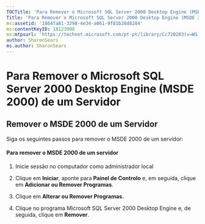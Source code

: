 ```yaml
---
TOCTitle: 'Para Remover o Microsoft SQL Server 2000 Desktop Engine (MSDE 2000) de um Servidor'
Title: 'Para Remover o Microsoft SQL Server 2000 Desktop Engine (MSDE 2000) de um Servidor'
ms:assetid: '1864fa81-3298-4e34-a061-9f81b28d8284'
ms:contentKeyID: 18123908
ms:mtpsurl: 'https://technet.microsoft.com/pt-pt/library/Cc720203(v=WS.10)'
author: SharonSears
ms.author: SharonSears
---
```


Para Remover o Microsoft SQL Server 2000 Desktop Engine (MSDE 2000) de um Servidor
==================================================================================

Remover o MSDE 2000 de um Servidor
----------------------------------

Siga os seguintes passos para remover o MSDE 2000 de um servidor:

#### Para remover o MSDE 2000 de um servidor

1.  Inicie sessão no computador como administrador local

2.  Clique em **Iniciar**, aponte para **Painel de Controlo** e, em seguida, clique em **Adicionar ou Remover Programas**.

3.  Clique em **Alterar ou Remover Programas.**

4.  Clique no programa Microsoft SQL Server 2000 Desktop Engine e, de seguida, clique em **Remover**.
